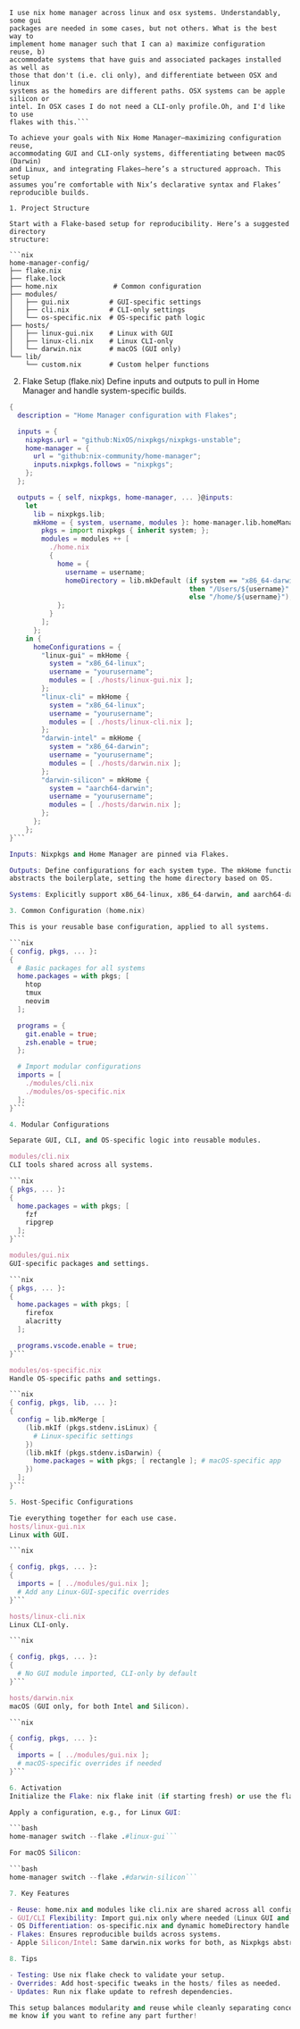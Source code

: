

```quote
I use nix home manager across linux and osx systems. Understandably, some gui
packages are needed in some cases, but not others. What is the best way to
implement home manager such that I can a) maximize configuration reuse, b)
accommodate systems that have guis and associated packages installed as well as
those that don't (i.e. cli only), and differentiate between OSX and linux
systems as the homedirs are different paths. OSX systems can be apple silicon or
intel. In OSX cases I do not need a CLI-only profile.Oh, and I'd like to use
flakes with this.```

To achieve your goals with Nix Home Manager—maximizing configuration reuse,
accommodating GUI and CLI-only systems, differentiating between macOS (Darwin)
and Linux, and integrating Flakes—here’s a structured approach. This setup
assumes you’re comfortable with Nix’s declarative syntax and Flakes’
reproducible builds.

1. Project Structure

Start with a Flake-based setup for reproducibility. Here’s a suggested directory
structure:

```nix
home-manager-config/
├── flake.nix
├── flake.lock
├── home.nix              # Common configuration
├── modules/
│   ├── gui.nix          # GUI-specific settings
│   ├── cli.nix          # CLI-only settings
│   └── os-specific.nix  # OS-specific path logic
├── hosts/
│   ├── linux-gui.nix    # Linux with GUI
│   ├── linux-cli.nix    # Linux CLI-only
│   └── darwin.nix       # macOS (GUI only)
└── lib/
    └── custom.nix       # Custom helper functions
```

2. Flake Setup (flake.nix)
Define inputs and outputs to pull in Home Manager and handle system-specific builds.

```nix
{
  description = "Home Manager configuration with Flakes";

  inputs = {
    nixpkgs.url = "github:NixOS/nixpkgs/nixpkgs-unstable";
    home-manager = {
      url = "github:nix-community/home-manager";
      inputs.nixpkgs.follows = "nixpkgs";
    };
  };

  outputs = { self, nixpkgs, home-manager, ... }@inputs:
    let
      lib = nixpkgs.lib;
      mkHome = { system, username, modules }: home-manager.lib.homeManagerConfiguration {
        pkgs = import nixpkgs { inherit system; };
        modules = modules ++ [
          ./home.nix
          {
            home = {
              username = username;
              homeDirectory = lib.mkDefault (if system == "x86_64-darwin" || system == "aarch64-darwin"
                                             then "/Users/${username}"
                                             else "/home/${username}");
            };
          }
        ];
      };
    in {
      homeConfigurations = {
        "linux-gui" = mkHome {
          system = "x86_64-linux";
          username = "yourusername";
          modules = [ ./hosts/linux-gui.nix ];
        };
        "linux-cli" = mkHome {
          system = "x86_64-linux";
          username = "yourusername";
          modules = [ ./hosts/linux-cli.nix ];
        };
        "darwin-intel" = mkHome {
          system = "x86_64-darwin";
          username = "yourusername";
          modules = [ ./hosts/darwin.nix ];
        };
        "darwin-silicon" = mkHome {
          system = "aarch64-darwin";
          username = "yourusername";
          modules = [ ./hosts/darwin.nix ];
        };
      };
    };
}```

Inputs: Nixpkgs and Home Manager are pinned via Flakes.

Outputs: Define configurations for each system type. The mkHome function
abstracts the boilerplate, setting the home directory based on OS.

Systems: Explicitly support x86_64-linux, x86_64-darwin, and aarch64-darwin.

3. Common Configuration (home.nix)

This is your reusable base configuration, applied to all systems.

```nix
{ config, pkgs, ... }:
{
  # Basic packages for all systems
  home.packages = with pkgs; [
    htop
    tmux
    neovim
  ];

  programs = {
    git.enable = true;
    zsh.enable = true;
  };

  # Import modular configurations
  imports = [
    ./modules/cli.nix
    ./modules/os-specific.nix
  ];
}```

4. Modular Configurations

Separate GUI, CLI, and OS-specific logic into reusable modules.

modules/cli.nix
CLI tools shared across all systems.

```nix
{ pkgs, ... }:
{
  home.packages = with pkgs; [
    fzf
    ripgrep
  ];
}```

modules/gui.nix
GUI-specific packages and settings.

```nix
{ pkgs, ... }:
{
  home.packages = with pkgs; [
    firefox
    alacritty
  ];

  programs.vscode.enable = true;
}```

modules/os-specific.nix
Handle OS-specific paths and settings.

```nix
{ config, pkgs, lib, ... }:
{
  config = lib.mkMerge [
    (lib.mkIf (pkgs.stdenv.isLinux) {
      # Linux-specific settings
    })
    (lib.mkIf (pkgs.stdenv.isDarwin) {
      home.packages = with pkgs; [ rectangle ]; # macOS-specific app
    })
  ];
}```

5. Host-Specific Configurations

Tie everything together for each use case.
hosts/linux-gui.nix
Linux with GUI.

```nix

{ config, pkgs, ... }:
{
  imports = [ ../modules/gui.nix ];
  # Add any Linux-GUI-specific overrides
}```

hosts/linux-cli.nix
Linux CLI-only.

```nix

{ config, pkgs, ... }:
{
  # No GUI module imported, CLI-only by default
}```

hosts/darwin.nix
macOS (GUI only, for both Intel and Silicon).

```nix

{ config, pkgs, ... }:
{
  imports = [ ../modules/gui.nix ];
  # macOS-specific overrides if needed
}```

6. Activation
Initialize the Flake: nix flake init (if starting fresh) or use the flake.nix above.

Apply a configuration, e.g., for Linux GUI:

```bash
home-manager switch --flake .#linux-gui```

For macOS Silicon:

```bash
home-manager switch --flake .#darwin-silicon```

7. Key Features

- Reuse: home.nix and modules like cli.nix are shared across all configs.
- GUI/CLI Flexibility: Import gui.nix only where needed (Linux GUI and macOS).
- OS Differentiation: os-specific.nix and dynamic homeDirectory handle Linux vs. macOS paths.
- Flakes: Ensures reproducible builds across systems.
- Apple Silicon/Intel: Same darwin.nix works for both, as Nixpkgs abstracts the architecture.

8. Tips

- Testing: Use nix flake check to validate your setup.
- Overrides: Add host-specific tweaks in the hosts/ files as needed.
- Updates: Run nix flake update to refresh dependencies.

This setup balances modularity and reuse while cleanly separating concerns. Let
me know if you want to refine any part further!


